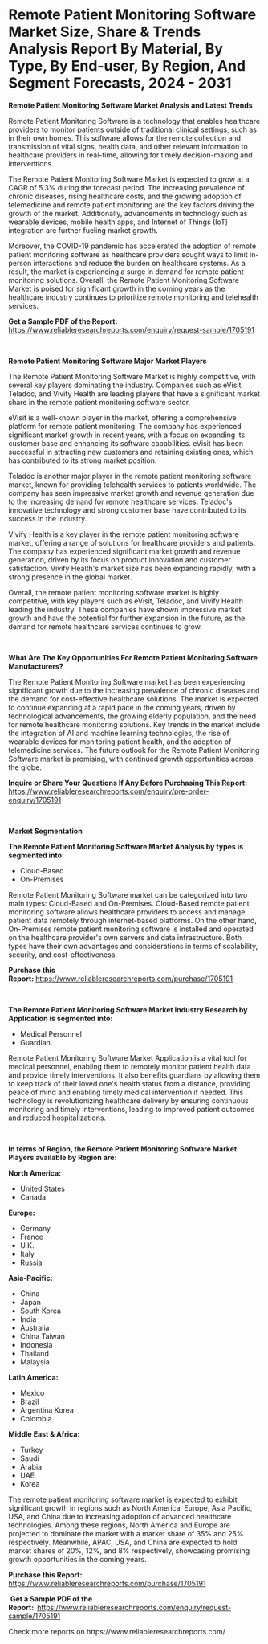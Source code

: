 <p><h1>Remote Patient Monitoring Software Market Size, Share & Trends Analysis Report By Material, By Type, By End-user, By Region, And Segment Forecasts, 2024 - 2031</h1></p><p><strong>Remote Patient Monitoring Software Market Analysis and Latest Trends</strong></p>
<p><p>Remote Patient Monitoring Software is a technology that enables healthcare providers to monitor patients outside of traditional clinical settings, such as in their own homes. This software allows for the remote collection and transmission of vital signs, health data, and other relevant information to healthcare providers in real-time, allowing for timely decision-making and interventions.</p><p>The Remote Patient Monitoring Software Market is expected to grow at a CAGR of 5.3% during the forecast period. The increasing prevalence of chronic diseases, rising healthcare costs, and the growing adoption of telemedicine and remote patient monitoring are the key factors driving the growth of the market. Additionally, advancements in technology such as wearable devices, mobile health apps, and Internet of Things (IoT) integration are further fueling market growth.</p><p>Moreover, the COVID-19 pandemic has accelerated the adoption of remote patient monitoring software as healthcare providers sought ways to limit in-person interactions and reduce the burden on healthcare systems. As a result, the market is experiencing a surge in demand for remote patient monitoring solutions. Overall, the Remote Patient Monitoring Software Market is poised for significant growth in the coming years as the healthcare industry continues to prioritize remote monitoring and telehealth services.</p></p>
<p><strong>Get a Sample PDF of the Report:&nbsp;</strong> <a href="https://www.reliableresearchreports.com/enquiry/request-sample/1705191">https://www.reliableresearchreports.com/enquiry/request-sample/1705191</a></p>
<p>&nbsp;</p>
<p><strong>Remote Patient Monitoring Software Major Market Players</strong></p>
<p><p>The Remote Patient Monitoring Software Market is highly competitive, with several key players dominating the industry. Companies such as eVisit, Teladoc, and Vivify Health are leading players that have a significant market share in the remote patient monitoring software sector.</p><p>eVisit is a well-known player in the market, offering a comprehensive platform for remote patient monitoring. The company has experienced significant market growth in recent years, with a focus on expanding its customer base and enhancing its software capabilities. eVisit has been successful in attracting new customers and retaining existing ones, which has contributed to its strong market position.</p><p>Teladoc is another major player in the remote patient monitoring software market, known for providing telehealth services to patients worldwide. The company has seen impressive market growth and revenue generation due to the increasing demand for remote healthcare services. Teladoc's innovative technology and strong customer base have contributed to its success in the industry.</p><p>Vivify Health is a key player in the remote patient monitoring software market, offering a range of solutions for healthcare providers and patients. The company has experienced significant market growth and revenue generation, driven by its focus on product innovation and customer satisfaction. Vivify Health's market size has been expanding rapidly, with a strong presence in the global market.</p><p>Overall, the remote patient monitoring software market is highly competitive, with key players such as eVisit, Teladoc, and Vivify Health leading the industry. These companies have shown impressive market growth and have the potential for further expansion in the future, as the demand for remote healthcare services continues to grow.</p></p>
<p>&nbsp;</p>
<p><strong>What Are The Key Opportunities For Remote Patient Monitoring Software Manufacturers?</strong></p>
<p><p>The Remote Patient Monitoring Software market has been experiencing significant growth due to the increasing prevalence of chronic diseases and the demand for cost-effective healthcare solutions. The market is expected to continue expanding at a rapid pace in the coming years, driven by technological advancements, the growing elderly population, and the need for remote healthcare monitoring solutions. Key trends in the market include the integration of AI and machine learning technologies, the rise of wearable devices for monitoring patient health, and the adoption of telemedicine services. The future outlook for the Remote Patient Monitoring Software market is promising, with continued growth opportunities across the globe.</p></p>
<p><strong>Inquire or Share Your Questions If Any Before Purchasing This Report:</strong> <a href="https://www.reliableresearchreports.com/enquiry/pre-order-enquiry/1705191">https://www.reliableresearchreports.com/enquiry/pre-order-enquiry/1705191</a></p>
<p>&nbsp;</p>
<p><strong>Market Segmentation</strong></p>
<p><strong>The Remote Patient Monitoring Software Market Analysis by types is segmented into:</strong></p>
<p><ul><li>Cloud-Based</li><li>On-Premises</li></ul></p>
<p><p>Remote Patient Monitoring Software market can be categorized into two main types: Cloud-Based and On-Premises. Cloud-Based remote patient monitoring software allows healthcare providers to access and manage patient data remotely through internet-based platforms. On the other hand, On-Premises remote patient monitoring software is installed and operated on the healthcare provider's own servers and data infrastructure. Both types have their own advantages and considerations in terms of scalability, security, and cost-effectiveness.</p></p>
<p><strong>Purchase this Report:&nbsp;</strong><a href="https://www.reliableresearchreports.com/purchase/1705191">https://www.reliableresearchreports.com/purchase/1705191</a></p>
<p>&nbsp;</p>
<p><strong>The Remote Patient Monitoring Software Market Industry Research by Application is segmented into:</strong></p>
<p><ul><li>Medical Personnel</li><li>Guardian</li></ul></p>
<p><p>Remote Patient Monitoring Software Market Application is a vital tool for medical personnel, enabling them to remotely monitor patient health data and provide timely interventions. It also benefits guardians by allowing them to keep track of their loved one's health status from a distance, providing peace of mind and enabling timely medical intervention if needed. This technology is revolutionizing healthcare delivery by ensuring continuous monitoring and timely interventions, leading to improved patient outcomes and reduced hospitalizations.</p></p>
<p>&nbsp;</p>
<p><strong>In terms of Region, the Remote Patient Monitoring Software Market Players available by Region are:</strong></p>
<p>
    <p> <strong> North America: </strong>
        <ul>
            <li>United States</li>
            <li>Canada</li>
        </ul>
        </p> 
    <p> <strong> Europe: </strong>
        <ul>
            <li>Germany</li>
            <li>France</li>
            <li>U.K.</li>
            <li>Italy</li>
            <li>Russia</li>
        </ul>
        </p> 
    <p> <strong> Asia-Pacific: </strong>
        <ul>
            <li>China</li>
            <li>Japan</li>
            <li>South Korea</li>
            <li>India</li>
            <li>Australia</li>
            <li>China Taiwan</li>
            <li>Indonesia</li>
            <li>Thailand</li>
            <li>Malaysia</li>
        </ul>
        </p> 
    <p> <strong> Latin America: </strong>
        <ul>
            <li>Mexico</li>
            <li>Brazil</li>
            <li>Argentina Korea</li>
            <li>Colombia</li>
        </ul>
        </p> 
    <p> <strong> Middle East & Africa: </strong>
        <ul>
            <li>Turkey</li>
            <li>Saudi</li>
            <li>Arabia</li>
            <li>UAE</li>
            <li>Korea</li>
        </ul>
    </p>
    </p>
<p><p>The remote patient monitoring software market is expected to exhibit significant growth in regions such as North America, Europe, Asia Pacific, USA, and China due to increasing adoption of advanced healthcare technologies. Among these regions, North America and Europe are projected to dominate the market with a market share of 35% and 25% respectively. Meanwhile, APAC, USA, and China are expected to hold market shares of 20%, 12%, and 8% respectively, showcasing promising growth opportunities in the coming years.</p></p>
<p><strong>Purchase this Report: </strong><a href="https://www.reliableresearchreports.com/purchase/1705191">https://www.reliableresearchreports.com/purchase/1705191</a></p>
<p>&nbsp;<strong>Get a Sample PDF of the Report:&nbsp;&nbsp;</strong><a href="https://www.reliableresearchreports.com/enquiry/request-sample/1705191">https://www.reliableresearchreports.com/enquiry/request-sample/1705191</a></p>
<p><strong></strong></p>
<p>Check more reports on https://www.reliableresearchreports.com/</p>